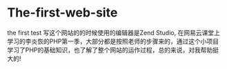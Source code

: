 # The-first-web-site
the first test
写这个网站的的时候使用的编辑器是Zend Studio, 在网易云课堂上学习的李炎恢的PHP第一季，大部分都是按照老师的步骤来的，通过这个小项目学习了PHP的基础知识，也了解了整个网站的运作过程，总的来说，对我帮助挺大的!
